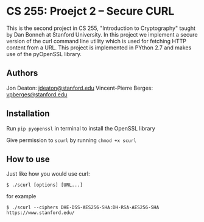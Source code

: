 # CS 255: Proejct 2 – Secure CURL
This is the second project in CS 255, "Introduction to Cryptography" taught by Dan Bonneh at Stanford University. In this project we implement a secure version of the curl command line utility which is used for fetching HTTP content from a URL. This project is implemented in PYthon 2.7 and makes use of the pyOpenSSL library.

## Authors
Jon Deaton: jdeaton@stanford.edu
Vincent-Pierre Berges: vpberges@stanford.edu

## Installation
Run `pip pyopenssl` in terminal to install the OpenSSL library

Give permission to `scurl` by running  `chmod +x scurl`

## How to use
Just like how you would use curl:

`$ ./scurl [options] [URL...]`

for example

`$ ./scurl --ciphers DHE-DSS-AES256-SHA:DH-RSA-AES256-SHA https://www.stanford.edu/`
